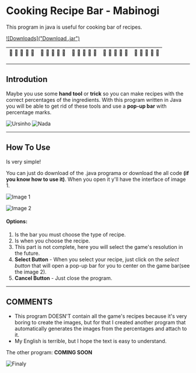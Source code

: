 # Cooking Recipe Bar - Mabinogi

This program in java is useful for cooking bar of recipes.

[![Downloads]("Download .jar")](https://github.com/ms-daniel/CookingRecipeBarMabinogi/blob/master/CookingRecipeBarMabinogi.jar)

|:grapes: :pineapple: :cherries: :tomato: :strawberry:|   :potato: :carrot: :onion: :mushroom: :garlic:  |  :bread: :cheese: :bacon: :egg: :green_salad:   |   :crab: :lobster: :shrimp: :squid: :oyster:  |  :popcorn:  :salt: :curry: :spaghetti: :fried_shrimp:
|---|---|---|---|---|

---

## Introdution

Maybe you use some **hand tool** or **trick** so you can make recipes with the correct percentages of the ingredients. With this program written in Java you will be able to get rid of these tools and use a **pop-up bar** with percentage marks.

![Ursinho](https://c.tenor.com/r_Gf5d2leQQAAAAi/cooking.gif)
![Nada](https://c.tenor.com/WGnvFlsK5EYAAAAd/desmondpacito-cooking.gif)

---

## How To Use

Is very simple!

You can just do download of the .java programa or download the all code __(if you know how to use it)__.
When you open it y'll have the interface of image 1. 

![Image 1](https://github.com/danknightt/justimagens/blob/main/interface.png)

![Image 2](https://i.pinimg.com/originals/9a/a6/f8/9aa6f87c65de1ce262cb81200dd387a4.gif)

#### Options:
1. Is the bar you must choose the type of recipe.
2. Is when you choose the recipe.
3. This part is not complete, here you will select the game's resolution in the future.
4. **Select Button** - When you select your recipe, just click on the *select button* that will open a pop-up bar for you to center on the game bar(see the image 2). 
5. **Cancel Button** - Just close the program.

---

## COMMENTS

- This program DOESN'T contain all the game's recipes because it's very boring to create the images, but for that I created another program that automatically generates the images from the percentages and attach to it.
- My English is terrible, but I hope the text is easy to understand.

The other program:
**COMING SOON**

![Finaly](https://c.tenor.com/aQgDfDwIOIoAAAAi/line.gif)
